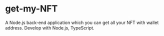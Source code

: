 # get-my-NFT
A Node.js back-end application which you can get all your NFT with wallet address. Develop with Node.js, TypeScript.
